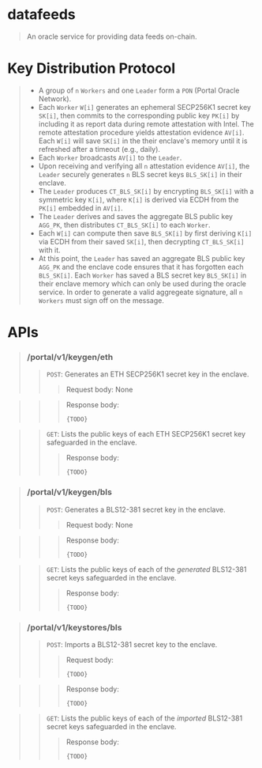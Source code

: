 # datafeeds
> An oracle service for providing data feeds on-chain.

# Key Distribution Protocol
> - A group of `n` `Workers` and one `Leader` form a `PON` (Portal Oracle Network).
> - Each `Worker` `W[i]` generates an ephemeral SECP256K1 secret key `SK[i]`, then commits to the corresponding public key `PK[i]` by including it as report data during remote attestation with Intel. The remote attestation procedure yields attestation evidence `AV[i]`. Each `W[i]` will save `SK[i]` in the their enclave's memory until it is refreshed after a timeout (e.g., daily).
> - Each `Worker` broadcasts `AV[i]` to the `Leader`.
> - Upon receiving and verifying all `n` attestation evidence `AV[i]`, the `Leader` securely generates `n` BLS secret keys `BLS_SK[i]` in their enclave.
> - The `Leader` produces `CT_BLS_SK[i]` by encrypting `BLS_SK[i]` with a symmetric key `K[i]`, where `K[i]` is derived via ECDH from the `PK[i]` embedded in `AV[i]`.  
> - The `Leader` derives and saves the aggregate BLS public key `AGG_PK`, then distributes `CT_BLS_SK[i]` to each `Worker`.
>- Each `W[i]` can compute then save `BLS_SK[i]` by first deriving `K[i]` via ECDH from their saved `SK[i]`, then decrypting `CT_BLS_SK[i]` with it.
>- At this point, the `Leader` has saved an aggregate BLS public key `AGG_PK` and the enclave code ensures that it has forgotten each `BLS_SK[i]`. Each `Worker` has saved a BLS secret key `BLS_SK[i]` in their enclave memory which can only be used during the oracle service. In order to generate a valid aggregeate signature, all `n` `Workers` must sign off on the message.

# APIs
> ### /portal/v1/keygen/eth
>> `POST`: Generates an ETH SECP256K1 secret key in the enclave. 
>>> Request body: None

>>> Response body: 
>>> ```
>>> {TODO}
>>> ```

>> `GET`: Lists the public keys of each ETH SECP256K1 secret key safeguarded in the enclave.
>>> Response body: 
>>> ```
>>> {TODO}
>>> ```

> ### /portal/v1/keygen/bls
>> `POST`: Generates a BLS12-381 secret key in the enclave. 
>>> Request body: None

>>> Response body: 
>>> ```
>>> {TODO}
>>> ```

>> `GET`: Lists the public keys of each of the *generated* BLS12-381 secret keys safeguarded in the enclave.
>>> Response body: 
>>> ```
>>> {TODO}
>>> ```


> ### /portal/v1/keystores/bls
>> `POST`: Imports a BLS12-381 secret key to the enclave. 
>>> Request body:
>>> ```
>>> {TODO}
>>> ```

>>> Response body: 
>>> ```
>>> {TODO}
>>> ```

>> `GET`: Lists the public keys of each of the *imported* BLS12-381 secret keys safeguarded in the enclave.
>>> Response body: 
>>> ```
>>> {TODO}
>>> ```

